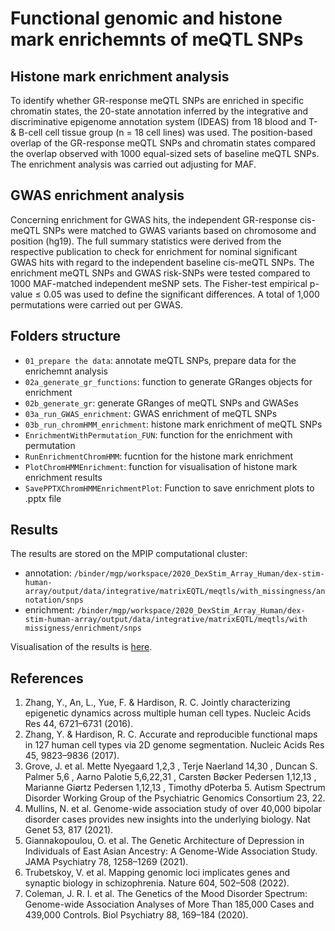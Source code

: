 # Functional genomic and histone mark enrichemnts of meQTL SNPs

## Histone mark enrichment analysis

To identify whether GR-response meQTL SNPs are enriched in specific chromatin states, the 20-state annotation inferred by the integrative and discriminative epigenome annotation system (IDEAS) from 18 blood and T- & B-cell cell tissue group (n = 18 cell lines) was used.  The position-based overlap of the GR-response meQTL SNPs and chromatin states compared the overlap observed with 1000 equal-sized sets of baseline meQTL SNPs. The enrichment analysis was carried out adjusting for MAF.

## GWAS enrichment analysis

Concerning enrichment for GWAS hits, the independent GR-response cis-meQTL SNPs were matched to GWAS variants based on chromosome and position (hg19). The full summary statistics were derived from the respective publication to check for enrichment for nominal significant GWAS hits with regard to the independent baseline cis-meQTL SNPs. The enrichment meQTL SNPs and GWAS risk-SNPs were tested compared to 1000 MAF-matched independent meSNP sets. The Fisher-test empirical p-value $\leq$ 0.05 was used to define the significant differences. A total of 1,000 permutations were carried out per GWAS.

## Folders structure

- `01_prepare the data`: annotate meQTL SNPs, prepare data for the enrichemnt analysis
- `02a_generate_gr_functions`: function to generate GRanges objects for enrichment 
- `02b_generate_gr`: generate GRanges of meQTL SNPs and GWASes
- `03a_run_GWAS_enrichment`: GWAS enrichment of meQTL SNPs
- `03b_run_chromHMM_enrichment`: histone mark enrichment of meQTL SNPs
- `EnrichmentWithPermutation_FUN`: function for the enrichment with permutation
- `RunEnrichmentChromHMM`: fucntion for the histone mark enrichment
- `PlotChromHMMEnrichment`: function for visualisation of histone mark enrichment results
- `SavePPTXChromHMMEnrichmentPlot`: Function to save enrichment plots to .pptx file

## Results

The results are stored on the MPIP computational cluster: 

- annotation: `/binder/mgp/workspace/2020_DexStim_Array_Human/dex-stim-human-array/output/data/integrative/matrixEQTL/meqtls/with_missingness/annotation/snps`
- enrichment: `/binder/mgp/workspace/2020_DexStim_Array_Human/dex-stim-human-array/output/data/integrative/matrixEQTL/meqtls/with missigness/enrichment/snps`

Visualisation of the results is [here](https://github.com/ahryho/psychoGE/tree/master/code/integrative/meqtl/04_me-qtl_analysis/04_06_snps_with_missingness).

## References

1. Zhang, Y., An, L., Yue, F. & Hardison, R. C. Jointly characterizing epigenetic dynamics across multiple human cell types. Nucleic Acids Res 44, 6721–6731 (2016).
2. Zhang, Y. & Hardison, R. C. Accurate and reproducible functional maps in 127 human cell types via 2D genome segmentation. Nucleic Acids Res 45, 9823–9836 (2017).
3. Grove, J. et al. Mette Nyegaard 1,2,3 , Terje Naerland 14,30 , Duncan S. Palmer 5,6 , Aarno Palotie 5,6,22,31 , Carsten Bøcker Pedersen 1,12,13 , Marianne Giørtz Pedersen 1,12,13 , Timothy dPoterba 5. Autism Spectrum Disorder Working Group of the Psychiatric Genomics Consortium 23, 22.
4. Mullins, N. et al. Genome-wide association study of over 40,000 bipolar disorder cases provides new insights into the underlying biology. Nat Genet 53, 817 (2021).
5. Giannakopoulou, O. et al. The Genetic Architecture of Depression in Individuals of East Asian Ancestry: A Genome-Wide Association Study. JAMA Psychiatry 78, 1258–1269 (2021).
6. Trubetskoy, V. et al. Mapping genomic loci implicates genes and synaptic biology in schizophrenia. Nature 604, 502–508 (2022).
7. Coleman, J. R. I. et al. The Genetics of the Mood Disorder Spectrum: Genome-wide Association Analyses of More Than 185,000 Cases and 439,000 Controls. Biol Psychiatry 88, 169–184 (2020).

